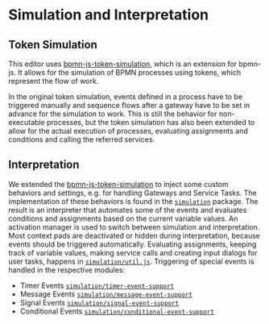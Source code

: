# Simulation and Interpretation

## Token Simulation

This editor uses [bpmn-js-token-simulation](https://github.com/bpmn-io/bpmn-js-token-simulation/tree/main), which is an extension for bpmn-js. It allows for the simulation of BPMN processes using tokens, which represent the flow of work.

In the original token simulation, events defined in a process have to be triggered manually and sequence flows after a gateway have to be set in advance for the simulation to work. This is still the behavior for non-executable processes, but the token simulation has also been extended to allow for the actual execution of processes, evaluating assignments and conditions and calling the referred services.

## Interpretation

We extended the [bpmn-js-token-simulation](https://github.com/bpmn-io/bpmn-js-token-simulation/tree/main) to inject some custom behaviors and settings, e.g. for handling Gateways and Service Tasks. The implementation of these behaviors is found in the [`simulation`](../opaca-bpmn-editor/src/simulation) package. The result is an interpreter that automates some of the events and evaluates conditions and assignments based on the current variable values. An activation manager is used to switch between simulation and interpretation. Most context pads are deactivated or hidden during interpretation, because events should be triggered automatically. Evaluating assignments, keeping track of variable values, making service calls and creating input dialogs for user tasks, happens in [`simulation/util.js`](../opaca-bpmn-editor/src/simulation/interpreter-base/util.js). 
Triggering of special events is handled in the respective modules:
- Timer Events [`simulation/timer-event-support`](../opaca-bpmn-editor/src/simulation/timer-event-support)
- Message Events [`simulation/message-event-support`](../opaca-bpmn-editor/src/simulation/message-event-support)
- Signal Events [`simulation/signal-event-support`](../opaca-bpmn-editor/src/simulation/signal-event-support)
- Conditional Events [`simulation/conditional-event-support`](../opaca-bpmn-editor/src/simulation/conditional-event-support)
